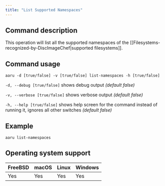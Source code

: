 ```yaml
---
title: "List Supported Namespaces"
---
```


## Command description
This operation will list all the supported namespaces of the [[Filesystems-recognized-by-DiscImageChef|supported filesystems]].

## Command usage
```aaru -d [true/false] -v [true/false] list-namespaces -h [true/false]``` 

```-d, --debug [true/false]``` shows debug output *(default false)*

```-v, --verbose [true/false]``` shows verbose output *(default false)*

```-h, --help [true/false]``` shows help screen for the command instead of running it, ignores all other switches *(default false)*


## Example
```aaru list-namespaces```

## Operating system support
|FreeBSD|macOS|Linux|Windows|
|---|---|---|---|
|Yes|Yes|Yes|Yes|
